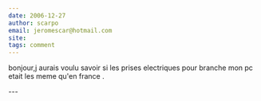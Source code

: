 ```yaml
---
date: 2006-12-27
author: scarpo
email: jeromescar@hotmail.com
site: 
tags: comment
---
```


<p>bonjour,j aurais voulu savoir si les prises electriques pour branche mon pc etait les meme qu'en france .</p>
---